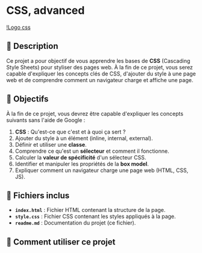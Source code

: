 # CSS, advanced

[!Logo css](./img/css.jpg)



## 📖 Description
Ce projet a pour objectif de vous apprendre les bases de **CSS** (Cascading Style Sheets) pour styliser des pages web. À la fin de ce projet, vous serez capable d'expliquer les concepts clés de CSS, d'ajouter du style à une page web et de comprendre comment un navigateur charge et affiche une page.


## 🎯 Objectifs
À la fin de ce projet, vous devrez être capable d'expliquer les concepts suivants sans l'aide de Google :
1. **CSS** : Qu'est-ce que c'est et à quoi ça sert ?
2. Ajouter du style à un élément (inline, internal, external).
3. Définir et utiliser une **classe**.
4. Comprendre ce qu'est un **sélecteur** et comment il fonctionne.
5. Calculer la **valeur de spécificité** d'un sélecteur CSS.
6. Identifier et manipuler les propriétés de la **box model**.
7. Expliquer comment un navigateur charge une page web (HTML, CSS, JS).


## 📂 Fichiers inclus
- **`index.html`** : Fichier HTML contenant la structure de la page.
- **`style.css`** : Fichier CSS contenant les styles appliqués à la page.
- **`readme.md`** : Documentation du projet (ce fichier).


## 🚀 Comment utiliser ce projet




